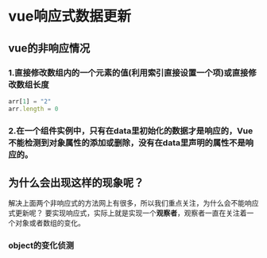 # vue响应式数据更新

## vue的非响应情况

### 1.直接修改数组内的一个元素的值(利用索引直接设置一个项)或直接修改数组长度

```javascript
arr[1] = "2"
arr.length = 0
```

### 2.在一个组件实例中，只有在data里初始化的数据才是响应的，Vue不能检测到对象属性的添加或删除，没有在data里声明的属性不是响应的。

## 为什么会出现这样的现象呢？
  解决上面两个非响应式的方法网上有很多，所以我们重点关注，为什么会不能响应式更新呢？
  要实现响应式，实际上就是实现一个**观察者**，观察者一直在关注着一个对象或者数组的变化。
  
  ### object的变化侦测

